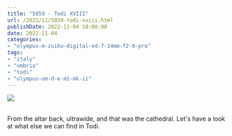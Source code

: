 ```yaml
---
title: "5859 - Todi XVIII"
url: /2022/11/5859-todi-xviii.html
publishDate: 2022-11-04 18:00:00
date: 2022-11-04
categories:
- "olympus-m-zuiko-digital-ed-7-14mm-f2-8-pro"
tags:
- "italy"
- "umbria"
- "todi"
- "olympus-om-d-e-m1-mk-ii"
---
```

<div class="container">
<div class="center"><a target="_blank" href="https://d25zfm9zpd7gm5.cloudfront.net/1200x1200/2019/20190907_113838_lr.jpg"><img class="webfeedsFeaturedVisual" src="https://d25zfm9zpd7gm5.cloudfront.net/0600x0600/2019/20190907_113838_lr.jpg" /></a></div>
</div>
<br />

From the altar back, ultrawide, and that was the cathedral.
Let's have a look at what else we can find in Todi.
